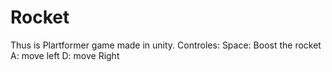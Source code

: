 # Rocket

Thus is Plartformer game made in unity.
Controles: Space: Boost the rocket
           A: move left
           D: move Right
           
